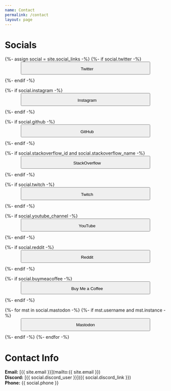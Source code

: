 ```yaml
---
name: Contact
permalink: /contact
layout: page
---
```


<style>
    button{
        margin-left: 10%;
        width: 80%;
        margin-right: 10%;
        height: 40px;
        margin-bottom: 10px;
    }

    i{
        font-size: 20px;
        padding-right: 10px;
    }
</style>

# Socials
<hl />

{%- assign social = site.social_links -%}
{%- if social.twitter -%}
<button onclick="location.href='https://twitter.com/{{ social.twitter | cgi_escape | escape }}'" type="button">
<i class="ai-twitter-fill"></i>Twitter
</button>
{%- endif -%}

{%- if social.instagram -%}
<button onclick="location.href='https://instagram.com/{{ social.instagram | cgi_escape | escape }}'" type="button">
<i class="ai-instagram-fill"></i>Instagram
</button>
{%- endif -%}

{%- if social.github -%}
<button onclick="location.href='https://github.com/{{ social.github | cgi_escape | escape }}'" type="button">
<i class="ai-github-fill"></i> GitHub
</button>
{%- endif -%}

{%- if social.stackoverflow_id and social.stackoverflow_name -%}
<button onclick="location.href='https://stackoverflow.com/users/{{ social.stackoverflow_id | cgi_escape | escape }}/{{ social.stackoverflow_name | cgi_escape | escape }}'" type="button">
<i class="ai-stack-overflow-fill"></i> StackOverflow
</button>
{%- endif -%}

{%- if social.twitch -%}
<button onclick="location.href='https://twitch.tv/{{ social.twitch | cgi_escape | escape }}'" type="button">
<i class="ai-twitch-fill"></i>Twitch
</button>
{%- endif -%}

{%- if social.youtube_channel -%}
<button onclick="location.href='https://www.youtube.com/channel/{{ social.youtube_channel | cgi_escape | escape }}'" type="button">
<i class="ai-youtube-fill"></i>YouTube
</button>
{%- endif -%}

{%- if social.reddit -%}
<button onclick="location.href='https://reddit.com/u/{{ social.reddit | cgi_escape | escape }}'" type="button">
<i class="ai-reddit-fill"></i>Reddit
</button>
{%- endif -%}

{%- if social.buymeacoffee -%}
<button onclick="location.href='https://www.buymeacoffee.com/{{ social.buymeacoffee | cgi_escape | escape }}'" type="button">
<i class="ai-coffee"></i>Buy Me a Coffee
</button>
{%- endif -%}

{%- for mst in social.mastodon -%}
{%- if mst.username and mst.instance -%}
<button onclick="location.href='https://{{ mst.instance | cgi_escape | escape}}/@{{mst.username}}'" type="button">
Mastodon
</button>
{%- endif -%}
{%- endfor -%}

<hl />


# Contact Info

**Email:** [{{ site.email }}](mailto:{{ site.email }})
<br/>**Discord:** [{{ social.discord_user }}]({{ social.discord_link }})
<br/>**Phone:** {{ social.phone }}
